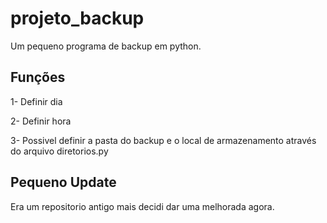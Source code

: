 # projeto_backup

Um pequeno programa de backup em python.
<br>
## Funções ##
<p> 1- Definir dia </p>
<p> 2- Definir hora </p>
<p> 3- Possivel definir a pasta do backup e o local de armazenamento através do arquivo diretorios.py </p>
  
## Pequeno Update

Era um repositorio antigo mais decidi dar uma melhorada agora.